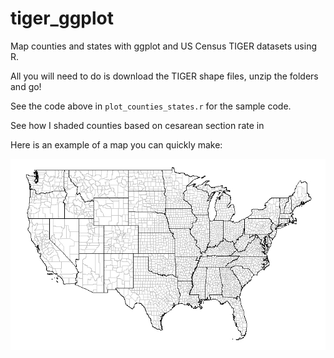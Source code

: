 # tiger_ggplot
Map counties and states with ggplot and US Census TIGER datasets using R. 

All you will need to do is download the TIGER shape files, unzip the folders and go! 

See the code above in `plot_counties_states.r` for the sample code. 

See how I shaded counties based on cesarean section rate in 

Here is an example of a map you can quickly make:

![us_map](https://github.com/smitsrr/tiger_ggplot/blob/master/counties_map.jpeg)
